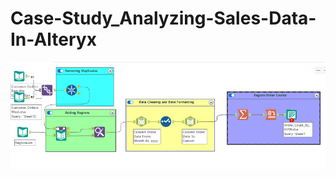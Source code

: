 # Case-Study_Analyzing-Sales-Data-In-Alteryx

![alt text](https://github.com/DataNaija/Case-Study-Analyzing-Retail-Sales-Data-In-Alteryx/blob/main/Sales.PNG)
